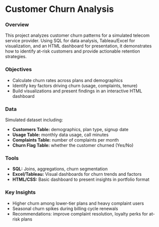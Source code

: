 # Customer Churn Analysis

### Overview
This project analyzes customer churn patterns for a simulated telecom service provider. Using SQL for data analysis, Tableau/Excel for visualization, and an HTML dashboard for presentation, it demonstrates how to identify at-risk customers and provide actionable retention strategies.

### Objectives
- Calculate churn rates across plans and demographics
- Identify key factors driving churn (usage, complaints, tenure)
- Build visualizations and present findings in an interactive HTML dashboard

### Data
Simulated dataset including:
- **Customers Table:** demographics, plan type, signup date
- **Usage Table:** monthly data usage, call minutes
- **Complaints Table:** number of complaints per month
- **Churn Flag Table:** whether the customer churned (Yes/No)

### Tools
- **SQL:** Joins, aggregations, churn segmentation
- **Excel/Tableau:** Visual dashboards for churn trends and factors
- **HTML/CSS:** Basic dashboard to present insights in portfolio format

### Key Insights
- Higher churn among lower-tier plans and heavy complaint users
- Seasonal churn spikes during billing cycle renewals
- Recommendations: improve complaint resolution, loyalty perks for at-risk plans
